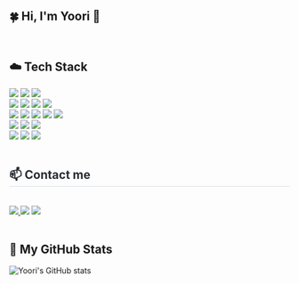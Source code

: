 ## 🍀 Hi, I'm Yoori 🐰

<br />

## ☁️ Tech Stack
<div align= "left">
    <div style="margin: ; text-align: left;" "text-align: left;">
        <img src="https://img.shields.io/badge/HTML5-E34F26?style=for-the-badge&logo=HTML5&logoColor=white">
        <img src="https://img.shields.io/badge/CSS3-1572B6?style=for-the-badge&logo=CSS3&logoColor=white">
        <img src="https://img.shields.io/badge/Javascript-F7DF1E?style=for-the-badge&logo=Javascript&logoColor=white">
        <br />
        <img src="https://img.shields.io/badge/React-61DAFB?style=for-the-badge&logo=React&logoColor=white">
        <img src="https://img.shields.io/badge/ReactNative-61DAFB?style=for-the-badge&logo=React&logoColor=white">
        <img src="https://img.shields.io/badge/StyledComponents-DB7093?style=for-the-badge&logo=StyledComponents&logoColor=white">
        <img src="https://img.shields.io/badge/TailwindCSS-38BDF8?style=for-the-badge&logo=tailwindcss&logoColor=white">
        <br />
        <img src="https://img.shields.io/badge/Node.js-339933?style=for-the-badge&logo=Node.js&logoColor=white">
        <img src="https://img.shields.io/badge/Express-000000?style=for-the-badge&logo=Express&logoColor=white">
        <img src="https://img.shields.io/badge/Prisma-2D3748?style=for-the-badge&logo=Prisma&logoColor=white">
        <img src="https://img.shields.io/badge/PostgreSQL-316192?style=for-the-badge&logo=postgresql&logoColor=white">
        <img src="https://img.shields.io/badge/MongoDB-47A248?style=for-the-badge&logo=MongoDB&logoColor=white">
        <br />
        <img src="https://img.shields.io/badge/Netlify-00C7B7?style=for-the-badge&logo=Netlify&logoColor=white">
        <img src="https://img.shields.io/badge/Expo-000020?style=for-the-badge&logo=Expo&logoColor=white">
        <img src="https://img.shields.io/badge/Firebase-FFCA28?style=for-the-badge&logo=Firebase&logoColor=white">
        <br />
        <img src="https://img.shields.io/badge/Git-F05032?style=for-the-badge&logo=Git&logoColor=white">
        <img src="https://img.shields.io/badge/Github-181717?style=for-the-badge&logo=Github&logoColor=white">
        <img src="https://img.shields.io/badge/Figma-F24E1E?style=for-the-badge&logo=Figma&logoColor=white">
    </div>
</div>
<br />
<div style="text-align: left;">
    <h2 style="border-bottom: 1px solid #d8dee4; color: #282d33;"> 📫 Contact me </h2>
        </br>
        <a href="https://discord.com/users/yoorrll">
          <img src="https://img.shields.io/badge/Discord-5865F2?style=for-the-badge&logo=Discord&logoColor=white">
        </a>
        <img src="https://img.shields.io/badge/Notion-000000?style=for-the-badge&logo=Notion&logoColor=white">
        <a href="mailto:youremail@gmail.com">
          <img src="https://img.shields.io/badge/Email-D14836?style=for-the-badge&logo=gmail&logoColor=white">
        </a>
</div>
<br />

## 🫧 My GitHub Stats
![Yoori's GitHub stats](https://github-readme-stats.vercel.app/api?username=yoorrll&show_icons=true&title_color=61DAFB&icon_color=61DAFB&text_color=5a5a5a&bg_color=FFF1A2)

